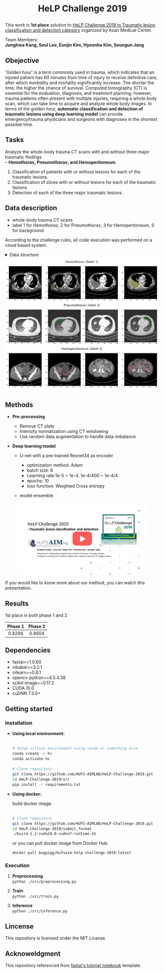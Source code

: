 <h1 align="center">
    <p>HeLP Challenge 2019</p>
</h1>

This work is **1st place** solution to [HeLP Challenge 2019 in Traumatic lesion classification and detection category](https://www.synapse.org/#!Synapse:syn21034537/wiki/)  organized by Asan Medical Center.


Team Members:  
**Junghwa Kang, Seul Lee, Eunjin Kim, Hyeonha Kim, Seungun Jang**

## Obejective

'Golden hour' is a term commonly used in trauma, which indicates that an injured patient has 60 minutes from time of injury to receive definitive care, after which morbidity and mortality significantly increase.  The shorter the time, the higher the chance of survival. Computed tomography (CT) is essential for the evaluation, diagnosis, and treatment planning; however, trauma patients often present with multiple injuries, requiring a whole body scan, which can take time to acquire and analyze whole body images. In terms of the golden hour, **automatic classification and detection of traumatic lesions using deep learning model** can provide emergency/trauma physicians and surgeons with diagnoses in the shortest possible time.

## Tasks

Analyze the whole-body trauma CT scans with and without three major traumatic findings  
– **Hemothorax, Pneumothorax, and Hemoperitoneum.**

1. Classification of patients with or without lesions for each of the traumatic lesions.
2. Classification of slices with or without lesions for each of the traumatic lesions.
3. Detection of each of the three major traumatic lesions.

## Data description
- whole-body trauma CT scans
- label 1 for Hemothorax, 2 for Pneumothorax, 3 for Hemoperitoneum, 0 for background  

According to the challenge rules, all code execution was performed on a cloud based system.

<details>
<summary>Data structure</summary>
<p>


    
    data
    ├── train
    │     ├──img
    │     │   ├── WBCT_0001.img
    │     │   ├── WBCT_0002.img
    │     │   └── ...
    │     └──groundtruth
    │         ├── WBCT_0001.img
    │         ├── WBCT_0002.img
    │         └── ...
    ├── test
    │     ├── WBCT_0453.img
    │     ├── WBCT_0454.img
    │     └── ...
    ├── output
    └── volume
   
</p>
</details>

<div align="center">
  <img src="./img/img1.png" width=530>
</div>

## Methods

- **Pre-processing**

    - Remove CT plate
    - Intensity normalization using CT windowing
    - Use random data augmentation to handle data imbalance


- **Deep learning model**
    -  U-net with a pre-trained Resnet34 as encoder
        - optimization method: Adam
        - batch size: 8
        - Learning rate:1e-5 ~ 1e-4, 1e-4/400 ~ 1e-4/4
        - epochs: 10
        - loss function: Weighted Cross entropy

    - model ensemble  

<div align="center">
  <a href="https://www.youtube.com/watch?v=v1XVpkY08gc"><img src="./img/img2.png" width=420 alt="IMAGE ALT TEXT"></a>
</div>

If you would like to know more about our method, you can watch this presentation.

## Results

1st place in both phase 1 and 2

<div>

| Phase 1  | Phase 2 |
| :-------: | :-------: | 
| 0.8296 | 0.8604 |

</div>

## Dependencies
- fastai==1.0.60
- nibabel==3.2.1
- nilearn==0.8.1
- opencv-python==4.5.4.58
- scikit-image==0.17.2 
- CUDA 10.0
- cuDNN 7.3.0+

## Getting started

### Installation

- **Using local environment:** 
    ```bash
    
    # Setup virtual environment using conda or something else
    conda create -n hc 
    conda activate hc

    # Clone repository
    git clone https://github.com/HUFS-AIMLAB/HeLP-Challenge-2019.git
    cd HeLP-Challenge-2019/src
    pip install -r requirements.txt

    ```
-  **Using docker:**  

    build docker image
    ```bash
    
    # Clone repository
    git clone https://github.com/HUFS-AIMLAB/HeLP-Challenge-2019.git
    cd HeLP-Challenge-2019/submit_format
    ./build-1.2-cuda10.0-cudnn7-runtime.sh

    ```
    
    or you can pull docker image from Docker Hub.
    
    ```bash
    docker pull bugpigg/hufsaim-help-challenge-2019:latest
    ```
### Execution

1. **Preprocessing**  
        `python ./src/preprocessing.py`

2. **Train**    
        `python ./src/train.py`

3. **Inference**  
        `python ./src/inference.py`

## Lincense

This repository is licensed under the MIT License.

## Acknoweldgment

This repository referenced from [fastai's tutorial notebook](https://github.com/fastai/course-v3/blob/master/nbs/dl1/lesson3-camvid.ipynb) template.
